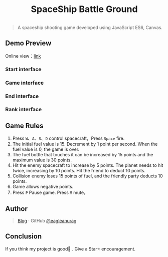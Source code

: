 <h1 align="center">
    SpaceShip Battle Ground
</h1>
<p align="center">
    <img src="">
</p>


> A spaceship shooting game developed using JavaScript ES6, Canvas.


## Demo Preview

Online view：[link]()

### Start interface


### Game interface



### End interface



### Rank interface



## Game Rules

1. Press  `W`、`A`、`S`、`D` control spacecraft，Press `Space` fire.
2. The initial fuel value is 15. Decrement by 1 point per second. When the fuel value is 0, the game is over.
3. The fuel bottle that touches it can be increased by 15 points and the maximum value is 30 points.
4. Hit the enemy spacecraft to increase by 5 points. The planet needs to hit twice, increasing by 10 points. Hit the friend to deduct 10 points.
5. Collision enemy loses 15 points of fuel, and the friendly party deducts 10 points.
6. Game allows negative points.
7. Press `P` Pause game. Press `M` mute。

## Author

> [Blog](https://eagleanurag.blogspot.com/) · GitHub [@eagleanurag](https://github.com/eagleanurag)

## Conclusion

If you think my project is good👏 . Give a Star⭐ encouragement.
